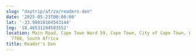 ```yaml
---
slug: "daytrip/af/za/readers-den"
date: '2025-05-23T00:00:00'
lat: '-33.98018104543144'
lng: '18.46531294503552'
location: Main Road, Cape Town Ward 59, Cape Town, City of Cape Town, Western Cape,
  7708, South Africa
title: Reader's Den
---
```




